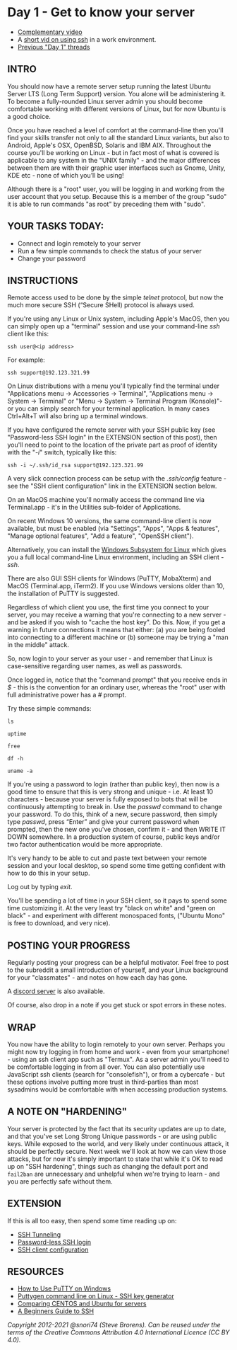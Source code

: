 # Day 1 - Get to know your server

* [Complementary video](https://youtu.be/xaDAB0vbIr4)
* A [short vid on using ssh](https://www.youtube.com/watch?v=lMMOUSRPfJc) in a work environment.
* [Previous "Day 1" threads](https://www.reddit.com/r/linuxupskillchallenge/search/?q=Day%201&restrict_sr=1)

## INTRO

You should now have a remote server setup running the latest Ubuntu Server LTS (Long Term Support) version. You alone will be administering it. To become a fully-rounded Linux server admin you should become comfortable working with different versions of Linux, but for now Ubuntu is a good choice.

Once you have reached a level of comfort at the command-line then you'll find your skills transfer not only to all the standard Linux variants, but also to Android, Apple's OSX, OpenBSD, Solaris and IBM AIX. Throughout the course you'll be working on Linux - but in fact most of what is covered is applicable to any system in the "UNIX family" - and the major differences between them are with their graphic user interfaces such as Gnome, Unity, KDE etc - none of which you’ll be using!

Although there is a "root" user, you will be logging in and working from the user account that you setup. Because this is a member of the group "sudo" it is able to run commands "as root" by preceding them with "sudo".

## YOUR TASKS TODAY:

* Connect and login remotely to your server
* Run a few simple commands to check the status of your server
* Change your password

## INSTRUCTIONS

Remote access used to be done by the simple *telnet* protocol, but now the much more secure SSH (“Secure SHell) protocol is always used.

If you're using any Linux or Unix system, including Apple's MacOS, then you can simply open up a "terminal" session and use your command-line *ssh* client like this:

`ssh user@<ip address>`

For example:

`ssh support@192.123.321.99`

On Linux distributions with a menu you'll typically find the terminal under "Applications menu -> Accessories -> Terminal", "Applications menu -> System -> Terminal" or "Menu -> System -> Terminal Program (Konsole)"- or you can simply search for your terminal application. In many cases Ctrl+Alt+T will also bring up a terminal windows.

If you have configured the remote server with your SSH public key (see "Password-less SSH login" in the EXTENSION section of this post), then you'll need to point to the location of the private part as proof of identity with the "_-i_" switch, typically like this:

`ssh -i ~/.ssh/id_rsa support@192.123.321.99`

A very slick connection process can be setup with the _.ssh/config_ feature - see the "SSH client configuration" link in the EXTENSION section below.

On an MacOS machine you'll normally access the command line via Terminal.app - it's in the Utilities sub-folder of Applications.

On recent Windows 10 versions, the same command-line client is now available, but must be enabled (via "Settings", "Apps", "Apps & features", "Manage optional features", "Add a feature", "OpenSSH client").

Alternatively, you can install the [Windows Subsystem for Linux](https://learn.microsoft.com/en-us/windows/wsl/install) which gives you a full local command-line Linux environment, including an SSH client - _ssh_.

There are also GUI SSH clients for Windows (PuTTY, MobaXterm) and MacOS (Terminal.app, iTerm2). If you use Windows versions older than 10, the installation of PuTTY is suggested.

Regardless of which client you use, the first time you connect to your server, you may receive a warning that you're connecting to a new server - and be asked if you wish to "cache the host key". Do this. Now, if you get a warning in future connections it means that either: (a) you are being fooled into connecting to a different machine or (b) someone may be trying a "man in the middle" attack.

So, now login to your server as your user - and remember that Linux is case-sensitive regarding user names, as well as passwords.

Once logged in, notice that the "command prompt" that you receive ends in  *$* - this is the convention for an ordinary user, whereas the "root" user with full administrative power has a *#* prompt.

Try these simple commands:

`ls`

`uptime`

`free`

`df -h`

`uname -a`

If you're using a password to login (rather than public key), then now is a good time to ensure that this is very strong and unique - i.e. At least 10 characters - because your server is fully exposed to bots that will be continuously attempting to break in. Use the *passwd* command to change your password. To do this, think of a new, secure password, then simply type *passwd*, press “Enter” and give your current password when prompted, then the new one you've chosen, confirm it  - and then WRITE IT DOWN somewhere. In a production system of course, public keys and/or two factor authentication would be more appropriate.

It's very handy to be able to cut and paste text between your remote session and your local desktop, so spend some time getting confident with how to do this in your setup.

Log out by typing *exit*.

You'll be spending a lot of time in your SSH client, so it pays to spend some time customizing it. At the very least try "black on white" and "green on black" - and experiment with different monospaced fonts, ("Ubuntu Mono" is free to download, and very nice).

## POSTING YOUR PROGRESS

Regularly posting your progress can be a helpful motivator. Feel free to post to the subreddit a small introduction of yourself, and your Linux background for your "classmates" - and notes on how each day has gone.

A [discord server](https://discordapp.com/invite/wd4Zqyk) is also available.

Of course, also drop in a note if you get stuck or spot errors in these notes.

## WRAP

You now have the ability to login remotely to your own server. Perhaps you might now try logging in from home and work - even from your smartphone! - using an ssh client app such as "Termux". As a server admin you'll need to be comfortable logging in from all over. You can also potentially use JavaScript ssh clients (search for "consolefish"), or from a cybercafe - but these options involve putting more trust in third-parties than most sysadmins would be comfortable with when accessing production systems.

## A NOTE ON "HARDENING"

Your server is protected by the fact that its security updates are up to date, and that you've set Long Strong Unique passwords - or are using public keys. While exposed to the world, and very likely under continuous attack, it should be perfectly secure. Next week we'll look at how we can view those attacks, but for now it's simply important to state that while it's OK to read up on "SSH hardening", things such as changing the default port and `fail2ban` are unnecessary and unhelpful when we're trying to learn - and you are perfectly safe without them.

## EXTENSION

If this is all too easy, then spend some time reading up on:

* [SSH Tunneling](https://linuxize.com/post/how-to-setup-ssh-tunneling/)
* [Password-less SSH login](https://linuxize.com/post/how-to-setup-passwordless-ssh-login/)
* [SSH client configuration](https://linuxize.com/post/using-the-ssh-config-file/)

## RESOURCES

* [How to Use PuTTY on Windows](https://www.ssh.com/academy/ssh/putty/windows)
* [Puttygen command line on Linux - SSH key generator](https://www.ssh.com/academy/ssh/putty/linux/puttygen)
* [Comparing CENTOS and Ubuntu for servers](http://serverfault.com/questions/53954/centos-vs-ubuntu)
* [A Beginners Guide to SSH](https://www.youtube.com/watch?v=qWKK_PNHnnA)

*Copyright 2012-2021 @snori74 (Steve Brorens). Can be reused under the terms of the Creative Commons Attribution 4.0 International Licence (CC BY 4.0).*
